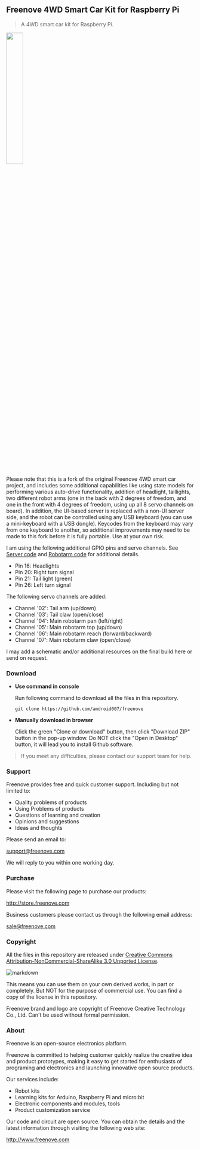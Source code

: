 ## Freenove 4WD Smart Car Kit for Raspberry Pi

> A 4WD smart car kit for Raspberry Pi.

<img src='Picture/icon.png' width='30%'/>

Please note that this is a fork of the original Freenove 4WD smart car project, and includes some additional capabilities like using state models for performing various auto-drive functionality, addition of headlight, taillights, two different robot arms (one in the back with 2 degrees of freedom, and one in the front with 4 degrees of freedom, using up all 8 servo channels on board). In addition, the UI-based server is replaced with a non-UI server side, and the robot can be controlled using any USB keyboard (you can use a mini-keyboard with a USB dongle). Keycodes from the keyboard may vary from one keyboard to another, so additional improvements may need to be made to this fork before it is fully portable. Use at your own risk.

I am using the following additional GPIO pins and servo channels. See <a href='Code/Server/server_noui.py'>Server code</a> and <a href='Code/Server/Robotarm.py'>Robotarm code</a> for additional details.

* Pin 16: Headlights
* Pin 20: Right turn signal
* Pin 21: Tail light (green)
* Pin 26: Left turn signal

The following servo channels are added:
* Channel '02': Tail arm (up/down)
* Channel '03': Tail claw (open/close)
* Channel '04': Main robotarm pan (left/right)
* Channel '05': Main robotarm top (up/down)
* Channel '06': Main robotarm reach (forward/backward)
* Channel '07': Main robotarm claw (open/close)

I may add a schematic and/or additional resources on the final build here or send on request.

### Download

* **Use command in console**

	Run following command to download all the files in this repository.

	`git clone https://github.com/amdroid007/freenove`

* **Manually download in browser**

	Click the green "Clone or download" button, then click "Download ZIP" button in the pop-up window.
	Do NOT click the "Open in Desktop" button, it will lead you to install Github software.

> If you meet any difficulties, please contact our support team for help.

### Support

Freenove provides free and quick customer support. Including but not limited to:

* Quality problems of products
* Using Problems of products
* Questions of learning and creation
* Opinions and suggestions
* Ideas and thoughts

Please send an email to:

[support@freenove.com](mailto:support@freenove.com)

We will reply to you within one working day.

### Purchase

Please visit the following page to purchase our products:

http://store.freenove.com

Business customers please contact us through the following email address:

[sale@freenove.com](mailto:sale@freenove.com)

### Copyright

All the files in this repository are released under [Creative Commons Attribution-NonCommercial-ShareAlike 3.0 Unported License](http://creativecommons.org/licenses/by-nc-sa/3.0/).

![markdown](https://i.creativecommons.org/l/by-nc-sa/3.0/88x31.png)

This means you can use them on your own derived works, in part or completely. But NOT for the purpose of commercial use.
You can find a copy of the license in this repository.

Freenove brand and logo are copyright of Freenove Creative Technology Co., Ltd. Can't be used without formal permission.


### About

Freenove is an open-source electronics platform.

Freenove is committed to helping customer quickly realize the creative idea and product prototypes, making it easy to get started for enthusiasts of programing and electronics and launching innovative open source products.

Our services include:

* Robot kits
* Learning kits for Arduino, Raspberry Pi and micro:bit
* Electronic components and modules, tools
* Product customization service

Our code and circuit are open source. You can obtain the details and the latest information through visiting the following web site:

http://www.freenove.com
